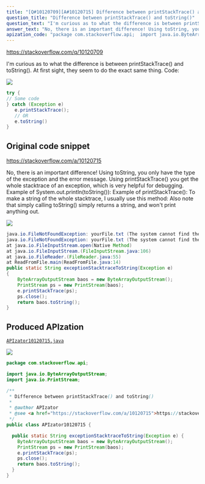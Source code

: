 ```yaml
---
title: "[Q#10120709][A#10120715] Difference between printStackTrace() and toString()"
question_title: "Difference between printStackTrace() and toString()"
question_text: "I'm curious as to what the difference is between printStackTrace() and toString(). At first sight, they seem to do the exact same thing. Code:"
answer_text: "No, there is an important difference! Using toString, you only have the type of the exception and the error message. Using printStackTrace() you get the whole stacktrace of an exception, which is very helpful for debugging. Example of System.out.println(toString()): Example of printStackTrace(): To make a string of the whole stacktrace, I usually use this method: Also note that simply calling toString() simply returns a string, and won't print anything out."
apization_code: "package com.stackoverflow.api;  import java.io.ByteArrayOutputStream; import java.io.PrintStream;  /**  * Difference between printStackTrace() and toString()  *  * @author APIzator  * @see <a href=\"https://stackoverflow.com/a/10120715\">https://stackoverflow.com/a/10120715</a>  */ public class APIzator10120715 {    public static String exceptionStacktraceToString(Exception e) {     ByteArrayOutputStream baos = new ByteArrayOutputStream();     PrintStream ps = new PrintStream(baos);     e.printStackTrace(ps);     ps.close();     return baos.toString();   } }"
---
```


https://stackoverflow.com/q/10120709

I&#x27;m curious as to what the difference is between printStackTrace() and toString().
At first sight, they seem to do the exact same thing.
Code:


<div class="code-logo"><img src="/stackoverflow.png" /></div>

```java
try {
// Some code
} catch (Exception e)
   e.printStackTrace();
   // OR
   e.toString()
}
```


## Original code snippet

https://stackoverflow.com/a/10120715

No, there is an important difference! Using toString, you only have the type of the exception and the error message. Using printStackTrace() you get the whole stacktrace of an exception, which is very helpful for debugging.
Example of System.out.println(toString()):
Example of printStackTrace():
To make a string of the whole stacktrace, I usually use this method:
Also note that simply calling toString() simply returns a string, and won&#x27;t print anything out.

<div class="code-logo"><img src="/stackoverflow.png" /></div>

```java
java.io.FileNotFoundException: yourFile.txt (The system cannot find the file specified)
java.io.FileNotFoundException: yourFile.txt (The system cannot find the file specified)
at java.io.FileInputStream.open(Native Method)
at java.io.FileInputStream.(FileInputStream.java:106)
at java.io.FileReader.(FileReader.java:55)
at ReadFromFile.main(ReadFromFile.java:14)
public static String exceptionStacktraceToString(Exception e)
{
    ByteArrayOutputStream baos = new ByteArrayOutputStream();
    PrintStream ps = new PrintStream(baos);
    e.printStackTrace(ps);
    ps.close();
    return baos.toString();
}
```

## Produced APIzation

[`APIzator10120715.java`](https://github.com/pasqualesalza/apization/raw/main/data/search/APIzator10120715.java)

<div class="code-logo"><img src="/apizator.png" /></div>

```java
package com.stackoverflow.api;

import java.io.ByteArrayOutputStream;
import java.io.PrintStream;

/**
 * Difference between printStackTrace() and toString()
 *
 * @author APIzator
 * @see <a href="https://stackoverflow.com/a/10120715">https://stackoverflow.com/a/10120715</a>
 */
public class APIzator10120715 {

  public static String exceptionStacktraceToString(Exception e) {
    ByteArrayOutputStream baos = new ByteArrayOutputStream();
    PrintStream ps = new PrintStream(baos);
    e.printStackTrace(ps);
    ps.close();
    return baos.toString();
  }
}

```